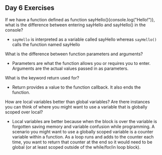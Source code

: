 ## Day 6 Exercises

If we have a function defined as function sayHello(){console.log("Hello!")}, what is the difference between entering sayHello and sayHello() in the console?
* `sayHello` is interpreted as a variable called sayHello whereas `sayHello()` calls the function named sayHello

What is the difference between function parameters and arguments?
* Parameters are what the function allows you or requires you to enter. Arguments are the actual values passed in as parameters.

What is the keyword return used for?
* Return provides a value to the function callback. It also ends the function.

How are local variables better than global variables? Are there instances you can think of where you might want to use a variable that is globally scoped over local?
* Local variables are better because when the block is over the variable is forgotten saving memory and variable confusion while programming. A scenario you might want to use a globally scoped variable is a counter variable within a function. As a loop runs and adds to the counter each time, you want to return that counter at the end so it would need to be global (or at least scoped outside of the while/for/in loop block).
